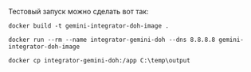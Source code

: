 Тестовый запуск можно сделать вот так:
```
docker build -t gemini-integrator-doh-image .
```
```
docker run --rm --name integrator-gemini-doh --dns 8.8.8.8 gemini-integrator-doh-image
```
```
docker cp integrator-gemini-doh:/app C:\temp\output
```

